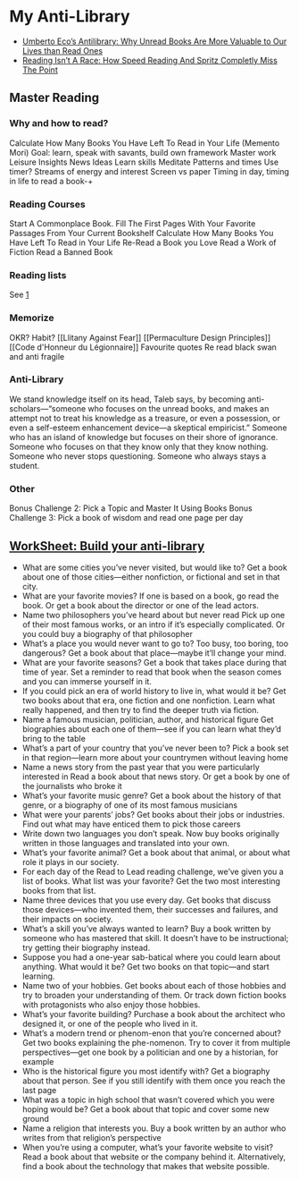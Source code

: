 # My Anti-Library
- [Umberto Eco’s Antilibrary: Why Unread Books Are More Valuable to Our Lives than Read Ones](https://www.themarginalian.org/2015/03/24/umberto-eco-antilibrary/)
- [Reading Isn’t A Race: How Speed Reading And Spritz Completly Miss The Point](https://ryanholiday.net/reading-isnt-a-race-how-speed-reading-and-spritz-completly-miss-the-point/)
## Master Reading
### Why and how to read?
Calculate How Many Books You Have Left To Read in Your Life (Memento Mori)
Goal: learn, speak with savants, build own framework
Master work
Leisure
Insights
News
Ideas
Learn skills
Meditate
Patterns and times
Use timer?
Streams of energy and interest
Screen vs paper
Timing in day, timing in life to read a book-+
### Reading Courses
Start A Commonplace Book. Fill The First Pages With Your Favorite Passages From Your Current Bookshelf
Calculate How Many Books You Have Left To Read in Your Life
Re-Read a Book you Love
Read a Work of Fiction
Read a Banned Book
### Reading lists
See [1](https://us1.campaign-archive.com/?u=dcd3642d86121fbcaa9914228&id=8d1a43b0da&e=7d846d9a5f)
### Memorize
OKR? Habit?
[[Llitany Against Fear]]
[[Permaculture Design Principles]]
[[Code d'Honneur du Légionnaire]]
Favourite quotes
Re read black swan and anti fragile
### Anti-Library
We stand knowledge itself on its head, Taleb says, by becoming anti-scholars—“someone who focuses on the unread books, and makes an attempt not to treat his knowledge as a treasure, or even a possession, or even a self-esteem enhancement device—a skeptical empiricist.” Someone who has an island of knowledge but focuses on their shore of ignorance. Someone who focuses on that they know only that they know nothing. Someone who never stops questioning. Someone who always stays a student. 
### Other
Bonus Challenge 2: Pick a Topic and Master It Using Books
Bonus Challenge 3: Pick a book of wisdom and read one page per day

## [WorkSheet: Build your anti-library](Anti-Library-Worksheet.pdf)
- What are some cities you’ve  never visited, but would like to?
  Get a book about one of those cities—either nonfiction, or fictional and set in that city.
- What are your favorite movies?
  If one is based on a book, go read the book. Or get a book about the director or one of the lead actors.
- Name two philosophers you’ve heard about but never read
  Pick up one of their most famous works, or an intro if it’s especially complicated. Or you could buy a biography of that philosopher
- What’s a place you would never want to go to? Too busy, too boring, too dangerous?
  Get a book about that place—maybe it’ll change your mind.
- What are your favorite seasons?
  Get a book that takes place during that time of year. Set a reminder to read that book when the season comes and you can immerse yourself in it.
- If you could pick an era of world  history to live in, what would it be?
  Get two books about that era, one 
  fiction and one nonfiction. Learn what really happened, and then try to find the deeper truth via fiction.
- Name a famous musician, politician, author, and historical figure
  Get biographies about each one of them—see if you can learn what they’d bring to the table
- What’s a part of your country that you’ve never been to?
  Pick a book set in that region—learn more about your countrymen without leaving home
- Name a news story from the past year that you were particularly  interested in
  Read a book about that news story. Or get a book by one of the journalists who broke it
- What’s your favorite music genre?
  Get a book about the history of that genre, or a biography of one of its most famous musicians
- What were your parents’ jobs?
  Get books about their jobs or industries. Find out what may have enticed them to pick those careers
- Write down two languages  you don’t speak.
  Now buy books originally written in those languages and translated into your own.
- What’s your favorite animal?
  Get a book about that animal, or about what role it plays in our society.
- For each day of the Read to Lead reading challenge, we’ve given you a list of books. What list was your favorite?
  Get the two most interesting books from that list.
- Name three devices that you use every day.
  Get books that discuss those devices—who invented them, their successes and failures, and their impacts on society.
- What’s a skill you’ve always wanted to learn?
  Buy a book written by someone who has mastered that skill. It doesn’t have to be instructional; try getting their biography instead.
- Suppose you had a one-year sab-batical where you could learn about anything. What would it be?
  Get two books on that topic—and start learning.
- Name two of your hobbies.
  Get books about each of those hobbies and try to broaden your understanding of them. Or track down fiction books with protagonists who also enjoy those hobbies.
- What’s your favorite building?
  Purchase a book about the architect who designed it, or one of the people who lived in it.
- What’s a modern trend or phenom-enon that you’re concerned about?
  Get two books explaining the phe-nomenon. Try to cover it from multiple perspectives—get one book by a politician and one by a historian, for example
- Who is the historical figure you most identify with?
  Get a biography about that person. See if you still identify with them once you reach the last page
- What was a topic in high school that wasn’t covered which you were  hoping would be?
  Get a book about that topic and cover some new ground
- Name a religion that interests you.
  Buy a book written by an author who writes from that religion’s perspective
- When you’re using a computer, what’s your favorite website to visit?
  Read a book about that website or the company behind it. Alternatively, find a book about the technology that makes that website possible.



